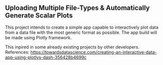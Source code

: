 ## Uploading Multiple File-Types & Automatically Generate Scalar Plots

This project intends to create a simple app capable to interactively plot data from a data file with the most generic format as possible. The app build will be made using Plotly framework.

This inpired in some already existing projects by other developers. References:
https://towardsdatascience.com/creating-an-interactive-data-app-using-plotlys-dash-356428b4699c